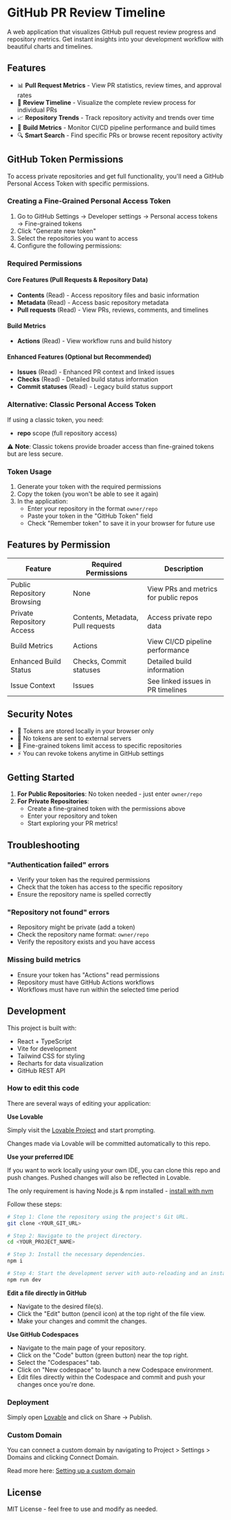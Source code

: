# GitHub PR Review Timeline

A web application that visualizes GitHub pull request review progress and repository metrics. Get instant insights into your development workflow with beautiful charts and timelines.

## Features

- 📊 **Pull Request Metrics** - View PR statistics, review times, and approval rates
- 🔄 **Review Timeline** - Visualize the complete review process for individual PRs
- 📈 **Repository Trends** - Track repository activity and trends over time
- 🚀 **Build Metrics** - Monitor CI/CD pipeline performance and build times
- 🔍 **Smart Search** - Find specific PRs or browse recent repository activity

## GitHub Token Permissions

To access private repositories and get full functionality, you'll need a GitHub Personal Access Token with specific permissions.

### Creating a Fine-Grained Personal Access Token

1. Go to GitHub Settings → Developer settings → Personal access tokens → Fine-grained tokens
2. Click "Generate new token"
3. Select the repositories you want to access
4. Configure the following permissions:

### Required Permissions

#### Core Features (Pull Requests & Repository Data)
- **Contents** (Read) - Access repository files and basic information
- **Metadata** (Read) - Access basic repository metadata
- **Pull requests** (Read) - View PRs, reviews, comments, and timelines

#### Build Metrics
- **Actions** (Read) - View workflow runs and build history

#### Enhanced Features (Optional but Recommended)
- **Issues** (Read) - Enhanced PR context and linked issues
- **Checks** (Read) - Detailed build status information
- **Commit statuses** (Read) - Legacy build status support

### Alternative: Classic Personal Access Token

If using a classic token, you need:
- **repo** scope (full repository access)

⚠️ **Note**: Classic tokens provide broader access than fine-grained tokens but are less secure.

### Token Usage

1. Generate your token with the required permissions
2. Copy the token (you won't be able to see it again)
3. In the application:
   - Enter your repository in the format `owner/repo`
   - Paste your token in the "GitHub Token" field
   - Check "Remember token" to save it in your browser for future use

## Features by Permission

| Feature | Required Permissions | Description |
|---------|---------------------|-------------|
| Public Repository Browsing | None | View PRs and metrics for public repos |
| Private Repository Access | Contents, Metadata, Pull requests | Access private repo data |
| Build Metrics | Actions | View CI/CD pipeline performance |
| Enhanced Build Status | Checks, Commit statuses | Detailed build information |
| Issue Context | Issues | See linked issues in PR timelines |

## Security Notes

- 🔐 Tokens are stored locally in your browser only
- 🚫 No tokens are sent to external servers
- 🎯 Fine-grained tokens limit access to specific repositories
- ⚡ You can revoke tokens anytime in GitHub settings

## Getting Started

1. **For Public Repositories**: No token needed - just enter `owner/repo`
2. **For Private Repositories**: 
   - Create a fine-grained token with the permissions above
   - Enter your repository and token
   - Start exploring your PR metrics!

## Troubleshooting

### "Authentication failed" errors
- Verify your token has the required permissions
- Check that the token has access to the specific repository
- Ensure the repository name is spelled correctly

### "Repository not found" errors
- Repository might be private (add a token)
- Check the repository name format: `owner/repo`
- Verify the repository exists and you have access

### Missing build metrics
- Ensure your token has "Actions" read permissions
- Repository must have GitHub Actions workflows
- Workflows must have run within the selected time period

## Development

This project is built with:
- React + TypeScript
- Vite for development
- Tailwind CSS for styling
- Recharts for data visualization
- GitHub REST API

### How to edit this code

There are several ways of editing your application:

**Use Lovable**

Simply visit the [Lovable Project](https://lovable.dev/projects/35b59e0d-07aa-450e-a9bc-ee771661867e) and start prompting.

Changes made via Lovable will be committed automatically to this repo.

**Use your preferred IDE**

If you want to work locally using your own IDE, you can clone this repo and push changes. Pushed changes will also be reflected in Lovable.

The only requirement is having Node.js & npm installed - [install with nvm](https://github.com/nvm-sh/nvm#installing-and-updating)

Follow these steps:

```sh
# Step 1: Clone the repository using the project's Git URL.
git clone <YOUR_GIT_URL>

# Step 2: Navigate to the project directory.
cd <YOUR_PROJECT_NAME>

# Step 3: Install the necessary dependencies.
npm i

# Step 4: Start the development server with auto-reloading and an instant preview.
npm run dev
```

**Edit a file directly in GitHub**

- Navigate to the desired file(s).
- Click the "Edit" button (pencil icon) at the top right of the file view.
- Make your changes and commit the changes.

**Use GitHub Codespaces**

- Navigate to the main page of your repository.
- Click on the "Code" button (green button) near the top right.
- Select the "Codespaces" tab.
- Click on "New codespace" to launch a new Codespace environment.
- Edit files directly within the Codespace and commit and push your changes once you're done.

### Deployment

Simply open [Lovable](https://lovable.dev/projects/35b59e0d-07aa-450e-a9bc-ee771661867e) and click on Share → Publish.

### Custom Domain

You can connect a custom domain by navigating to Project > Settings > Domains and clicking Connect Domain.

Read more here: [Setting up a custom domain](https://docs.lovable.dev/tips-tricks/custom-domain#step-by-step-guide)

## License

MIT License - feel free to use and modify as needed.
